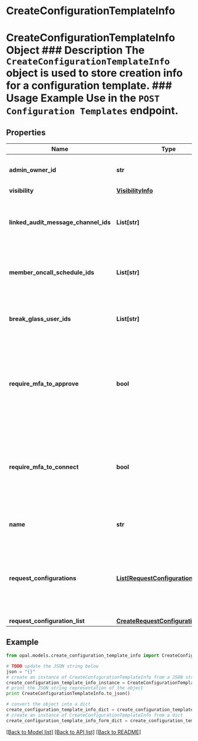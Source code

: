 # CreateConfigurationTemplateInfo

# CreateConfigurationTemplateInfo Object ### Description The `CreateConfigurationTemplateInfo` object is used to store creation info for a configuration template.  ### Usage Example Use in the `POST Configuration Templates` endpoint.

## Properties

Name | Type | Description | Notes
------------ | ------------- | ------------- | -------------
**admin_owner_id** | **str** | The ID of the owner of the configuration template. | 
**visibility** | [**VisibilityInfo**](VisibilityInfo.md) |  | 
**linked_audit_message_channel_ids** | **List[str]** | The IDs of the audit message channels linked to the configuration template. | [optional] 
**member_oncall_schedule_ids** | **List[str]** | The IDs of the on-call schedules linked to the configuration template. | [optional] 
**break_glass_user_ids** | **List[str]** | The IDs of the break glass users linked to the configuration template. | [optional] 
**require_mfa_to_approve** | **bool** | A bool representing whether or not to require MFA for reviewers to approve requests for this configuration template. | 
**require_mfa_to_connect** | **bool** | A bool representing whether or not to require MFA to connect to resources associated with this configuration template. | 
**name** | **str** | The name of the configuration template. | 
**request_configurations** | [**List[RequestConfiguration]**](RequestConfiguration.md) | The request configuration list of the configuration template. If not provided, the default request configuration will be used. | [optional] 
**request_configuration_list** | [**CreateRequestConfigurationInfoList**](CreateRequestConfigurationInfoList.md) |  | [optional] 

## Example

```python
from opal.models.create_configuration_template_info import CreateConfigurationTemplateInfo

# TODO update the JSON string below
json = "{}"
# create an instance of CreateConfigurationTemplateInfo from a JSON string
create_configuration_template_info_instance = CreateConfigurationTemplateInfo.from_json(json)
# print the JSON string representation of the object
print CreateConfigurationTemplateInfo.to_json()

# convert the object into a dict
create_configuration_template_info_dict = create_configuration_template_info_instance.to_dict()
# create an instance of CreateConfigurationTemplateInfo from a dict
create_configuration_template_info_form_dict = create_configuration_template_info.from_dict(create_configuration_template_info_dict)
```
[[Back to Model list]](../README.md#documentation-for-models) [[Back to API list]](../README.md#documentation-for-api-endpoints) [[Back to README]](../README.md)


